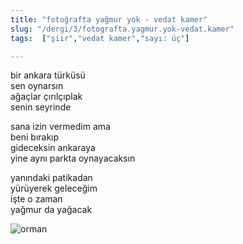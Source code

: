 ```yaml
---
title: "fotoğrafta yağmur yok - vedat kamer"
slug: "/dergi/3/fotografta.yagmur.yok-vedat.kamer"
tags:  ["şiir","vedat kamer","sayı: üç"]

---
```

bir ankara türküsü    
sen oynarsın  
ağaçlar çırılçıplak  
senin seyrinde

sana izin vermedim ama  
beni bırakıp  
gideceksin ankaraya  
yine aynı parkta oynayacaksın

yanındaki patikadan  
yürüyerek geleceğim  
işte o zaman  
yağmur da yağacak



![orman](/img/ky01_36_barisozdemir.jpg)